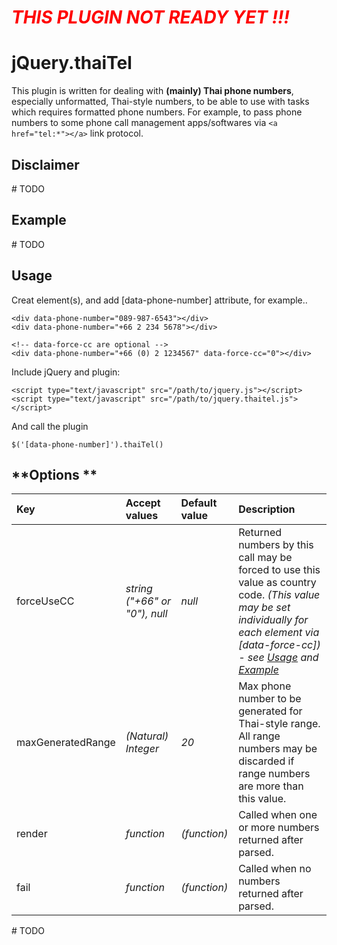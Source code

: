 # ***<span style="color:red">THIS PLUGIN NOT READY YET !!! </span>***

# **jQuery.thaiTel**

This plugin is written for dealing with **(mainly) Thai phone numbers**, especially unformatted, Thai-style numbers, to be able to use with tasks which requires formatted phone numbers. For example, to pass phone numbers to some phone call management apps/softwares via ```<a href="tel:*"></a>``` link protocol.

## **Disclaimer**

\# TODO

## **Example**

\# TODO

## **Usage**

Creat element(s), and add [data-phone-number] attribute, for example..
```
<div data-phone-number="089-987-6543"></div>
<div data-phone-number="+66 2 234 5678"></div>

<!-- data-force-cc are optional -->
<div data-phone-number="+66 (0) 2 1234567" data-force-cc="0"></div>
```

Include jQuery and plugin:
```
<script type="text/javascript" src="/path/to/jquery.js"></script>
<script type="text/javascript" src="/path/to/jquery.thaitel.js"></script>
```

And call the plugin
```
$('[data-phone-number]').thaiTel()
```

## **Options **

|Key|Accept values|Default value|Description|
|:---|:------------|:------------|:----------|
|forceUseCC|_string ("+66" or "0"), null_|_null_|Returned numbers by this call may be forced to use this value as country code. _(This value may be set individually for each element via [data-force-cc]) - see [Usage](#Usage) and [Example](#Example)_|
|maxGeneratedRange|_(Natural) Integer_|_20_|Max phone number to be generated for Thai-style range. All range numbers may be discarded if range numbers are more than this value.|
|render|_function_|_(function)_|Called when one or more numbers returned after parsed.|
|fail|_function_|_(function)_|Called when no numbers returned after parsed.|

\# TODO
